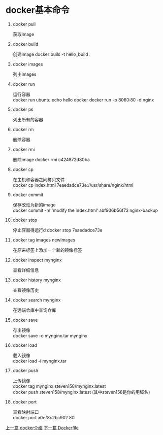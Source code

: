 # docker基本命令
1. docker pull

    获取image

2. docker build

    创建image
     docker build -t hello_build .

3. docker images

    列出images

4. docker run 

    运行容器        
    docker run ubuntu echo hello docker
    docker run -p 8080:80 -d nginx
5. docker ps

    列出所有的容器
6. docker rm 

    删除容器

7. docker rmi 

    删除image
    docker rmi c424872d80ba

8. docker cp 

    在主机和容器之间拷贝文件        
    docker cp index.html  7eaedadce73e://usr/share/nginx/html

9. docker commit

    保存改动为新的image     
     docker commit  -m 'modify the index.html' abf936b56f73 nginx-backup
10. docker stop
    
    停止容器得运行d
    docker stop 7eaedadce73e

11. docker tag images newImages

    在原来标签上添加一个新的镜像标签

12. docker inspect mynginx

    查看详细信息

13. docker history mynginx

    查看镜像历史

14. docker search mynginx

    在远端仓库中查询仓库

15. docker save

    存出镜像        
    docker save -o mynginx.tar mynginx

16. docker load 

    载入镜像        
    docker load -i mynginx.tar

17. docker push
    
    上传镜像     
    docker tag mynginx steven158/mynginx:latest  
    docker push steven158/mynginx:latest (其中steven158是你的用域名) 

18. docker port

    查看映射端口        
    docker port a0ef8c2bc902  80



 [上一篇 docker介绍](./01.md) [下一篇 Dockerfile](./03.md) 